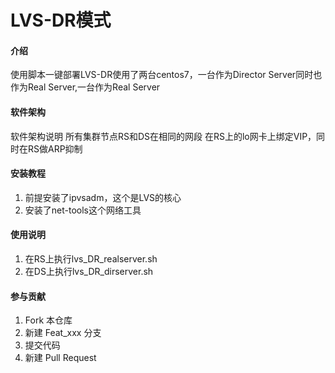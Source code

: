 # LVS-DR模式

#### 介绍
使用脚本一键部署LVS-DR使用了两台centos7，一台作为Director Server同时也作为Real Server,一台作为Real Server

#### 软件架构
软件架构说明
所有集群节点RS和DS在相同的网段
在RS上的lo网卡上绑定VIP，同时在RS做ARP抑制
#### 安装教程

1.  前提安装了ipvsadm，这个是LVS的核心
2.  安装了net-tools这个网络工具


#### 使用说明

1.  在RS上执行lvs_DR_realserver.sh
2.  在DS上执行lvs_DR_dirserver.sh

#### 参与贡献

1.  Fork 本仓库
2.  新建 Feat_xxx 分支
3.  提交代码
4.  新建 Pull Request



